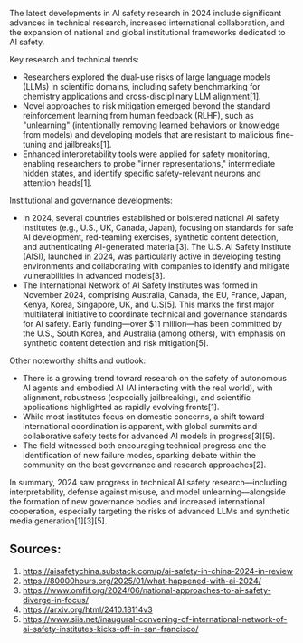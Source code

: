 The latest developments in AI safety research in 2024 include significant advances in technical research, increased international collaboration, and the expansion of national and global institutional frameworks dedicated to AI safety.

Key research and technical trends:
- Researchers explored the dual-use risks of large language models (LLMs) in scientific domains, including safety benchmarking for chemistry applications and cross-disciplinary LLM alignment[1].
- Novel approaches to risk mitigation emerged beyond the standard reinforcement learning from human feedback (RLHF), such as "unlearning" (intentionally removing learned behaviors or knowledge from models) and developing models that are resistant to malicious fine-tuning and jailbreaks[1].
- Enhanced interpretability tools were applied for safety monitoring, enabling researchers to probe "inner representations," intermediate hidden states, and identify specific safety-relevant neurons and attention heads[1].

Institutional and governance developments:
- In 2024, several countries established or bolstered national AI safety institutes (e.g., U.S., UK, Canada, Japan), focusing on standards for safe AI development, red-teaming exercises, synthetic content detection, and authenticating AI-generated material[3]. The U.S. AI Safety Institute (AISI), launched in 2024, was particularly active in developing testing environments and collaborating with companies to identify and mitigate vulnerabilities in advanced models[3].
- The International Network of AI Safety Institutes was formed in November 2024, comprising Australia, Canada, the EU, France, Japan, Kenya, Korea, Singapore, UK, and U.S[5]. This marks the first major multilateral initiative to coordinate technical and governance standards for AI safety. Early funding—over $11 million—has been committed by the U.S., South Korea, and Australia (among others), with emphasis on synthetic content detection and risk mitigation[5].

Other noteworthy shifts and outlook:
- There is a growing trend toward research on the safety of autonomous AI agents and embodied AI (AI interacting with the real world), with alignment, robustness (especially jailbreaking), and scientific applications highlighted as rapidly evolving fronts[1].
- While most institutes focus on domestic concerns, a shift toward international coordination is apparent, with global summits and collaborative safety tests for advanced AI models in progress[3][5].
- The field witnessed both encouraging technical progress and the identification of new failure modes, sparking debate within the community on the best governance and research approaches[2].

In summary, 2024 saw progress in technical AI safety research—including interpretability, defense against misuse, and model unlearning—alongside the formation of new governance bodies and increased international cooperation, especially targeting the risks of advanced LLMs and synthetic media generation[1][3][5].

## Sources:
1. https://aisafetychina.substack.com/p/ai-safety-in-china-2024-in-review
2. https://80000hours.org/2025/01/what-happened-with-ai-2024/
3. https://www.omfif.org/2024/06/national-approaches-to-ai-safety-diverge-in-focus/
4. https://arxiv.org/html/2410.18114v3
5. https://www.siia.net/inaugural-convening-of-international-network-of-ai-safety-institutes-kicks-off-in-san-francisco/
